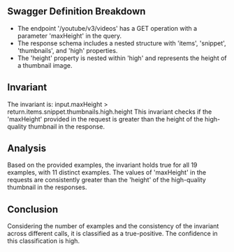 ## Swagger Definition Breakdown
- The endpoint '/youtube/v3/videos' has a GET operation with a parameter 'maxHeight' in the query.
- The response schema includes a nested structure with 'items', 'snippet', 'thumbnails', and 'high' properties.
- The 'height' property is nested within 'high' and represents the height of a thumbnail image.

## Invariant
The invariant is: input.maxHeight > return.items.snippet.thumbnails.high.height
This invariant checks if the 'maxHeight' provided in the request is greater than the height of the high-quality thumbnail in the response.

## Analysis
Based on the provided examples, the invariant holds true for all 19 examples, with 11 distinct examples. The values of 'maxHeight' in the requests are consistently greater than the 'height' of the high-quality thumbnail in the responses.

## Conclusion
Considering the number of examples and the consistency of the invariant across different calls, it is classified as a true-positive. The confidence in this classification is high.
